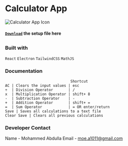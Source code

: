 # Calculator App
![Calculator App Icon](../resources/icon.ico)

#### [`Download`](https://www.dropbox.com/sh/783xt9vd9zvz1cg/AAB0QByt_sPKuKT--00mkhOya?dl=0) the setup file here

##

### Built with
`React` `Electron` `TailwindCSS` `MathJS`

### Documentation
```
                              Shortcut
AC | Clears the input values | esc
÷  | Division Operator       | /
x  | Multiplication Operator | shift+ 8
-  | Subtraction Operator    | -
+  | Addition Operator       | shift+ =
=  | Sum Operator            | = OR enter/return
Save | Saves all calculations to a text file
Clear Save | Clears all previous calculations
```

### Developer Contact

Name - Mohammed Abdulla
Email - moe.a1011@gmail.com
